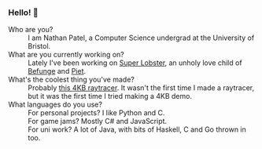 ### Hello! 👋

<dl>
    <dt>Who are you?</dt>
    <dd>I am Nathan Patel, a Computer Science undergrad at the University of Bristol.</dd>
    <dt>What are you currently working on?</dt>
    <dd>
        Lately I've been working on <a href="https://github.com/baconsenpaii/super-lobster">Super Lobster</a>,
        an unholy love child of <a href="https://en.wikipedia.org/wiki/Befunge">Befunge</a>
        and <a href="https://www.dangermouse.net/esoteric/piet.html">Piet</a>.
    </dd>
    <dt>What's the coolest thing you've made?</dt>
    <dd>
        Probably <a href="https://github.com/baconsenpaii/first-4kb-demo">this 4KB raytracer</a>.
        It wasn't the first time I made a raytracer, but it was the first time I tried making a 4KB demo.
    </dd>
    <dt>What languages do you use?</dt>
    <dd>
        For personal projects? I like Python and C.<br />
        For game jams? Mostly C# and JavaScript.<br />
        For uni work? A lot of Java, with bits of Haskell, C and Go thrown in too.
    </dd>
</dl>
